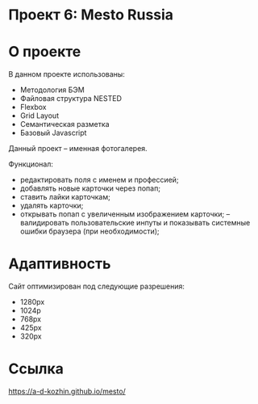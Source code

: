 # Проект 6: Mesto Russia 

# О проекте
В данном проекте использованы:
  - Методология БЭМ
  - Файловая структура NESTED
  - Flexbox
  - Grid Layout
  - Семантическая разметка
  - Базовый Javascript

Данный проект – именная фотогалерея.

Функционал:
- редактировать поля с именем и профессией;
- добавлять новые карточки через попап;
- ставить лайки карточкам;
- удалять карточки;
- открывать попап с увеличенным изображением карточки;
– валидировать пользовательские инпуты и показывать системные ошибки браузера (при необходимости);

# Адаптивность
Сайт оптимизирован под следующие разрешения:
  - 1280px
  - 1024p
  - 768px
  - 425px
  - 320px

# Ссылка
https://a-d-kozhin.github.io/mesto/
